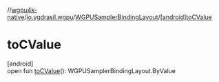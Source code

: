 //[wgpu4k-native](../../../index.md)/[io.ygdrasil.wgpu](../index.md)/[WGPUSamplerBindingLayout](index.md)/[[android]toCValue]([android]to-c-value.md)

# toCValue

[android]\
open fun [toCValue]([android]to-c-value.md)(): WGPUSamplerBindingLayout.ByValue
